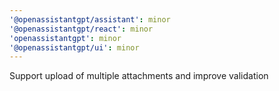 ```yaml
---
'@openassistantgpt/assistant': minor
'@openassistantgpt/react': minor
'openassistantgpt': minor
'@openassistantgpt/ui': minor
---
```


Support upload of multiple attachments and improve validation
